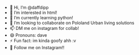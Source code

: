 - 👋 Hi, I’m @daffdipp
- 👀 I’m interested in html!
- 🌱 I’m currently learning python!
- 💞️ I’m looking to collaborate on Pololand Urban living solutions
- 📫 DM me on instagram for collab!
- 😄 Pronouns: dave
- ⚡ Fun fact: im kinda goofy ahh :v
- 🤩 Follow me on Instagram!!

<!---
daffdipp/daffdipp is a ✨ special ✨ repository because its `README.md` (this file) appears on your GitHub profile.
You can click the Preview link to take a look at your changes.
--->

